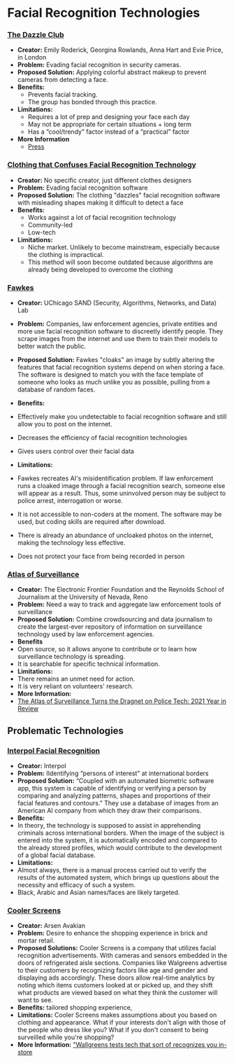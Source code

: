 # Facial Recognition Technologies


### [The Dazzle Club](https://www.instagram.com/thedazzleclub/?hl=en)
- **Creator:** Emily Roderick, Georgina Rowlands, Anna Hart and Evie Price, in London
- **Problem:** Evading facial recognition in security cameras.
- **Proposed Solution:** Applying colorful abstract makeup to prevent cameras from detecting a face.
- **Benefits:**
  - Prevents facial tracking.
  - The group has bonded through this practice.
- **Limitations:** 
  - Requires a lot of prep and designing your face each day
  - May not be appropriate for certain situations + long term
  - Has a “cool/trendy” factor instead of a “practical” factor
- **More Information** 
  - [Press](https://www.codastory.com/authoritarian-tech/london-facial-recognition-facepaint/) 

### [Clothing that Confuses Facial Recognition Technology](https://www.businessinsider.com/clothes-accessories-that-outsmart-facial-recognition-tech-2019-10#blas-masks-also-explore-the-potential-of-algorithm-driven-facial-recognition-to-enact-bias-and-produce-false-positives-13)
- **Creator:** No specific creator, just different clothes designers
- **Problem:** Evading facial recognition software
- **Proposed Solution:** The clothing "dazzles" facial recognition software with misleading shapes making it difficult to detect a face
- **Benefits:**
    -  Works against a lot of facial recognition technology
    -  Community-led
    -  Low-tech
- **Limitations:**
    - Niche market. Unlikely to become mainstream, especially because the clothing is impractical.
    - This method will soon become outdated because algorithms are already being developed to overcome the clothing  

### [Fawkes](http://sandlab.cs.uchicago.edu/fawkes/)
- **Creator:** UChicago SAND (Security, Algorithms, Networks, and Data) Lab
- **Problem:** Companies, law enforcement agencies, private entities and more use facial recognition software to discreetly identify people. They scrape images from the internet and use them to train their models to better watch the public.
- **Proposed Solution:** Fawkes "cloaks" an image by subtly altering the features that facial recognition systems depend on when storing a face. The software is designed to match you with the face template of someone who looks as much unlike you as possible, pulling from a database of random faces. 
- **Benefits:**
-  Effectively make you undetectable to facial recognition software and still allow you to post on the internet. 
-  Decreases the efficiency of facial recognition technologies
-  Gives users control over their facial data

- **Limitations:**
- Fawkes recreates AI's misidentification problem. If law enforcement runs a cloaked image through a facial recognition search, someone else will appear as a result. Thus, some uninvolved person may be subject to police arrest, interrogation or worse.
- It is not accessible to non-coders at the moment. The software may be used, but coding skills are required after download.
- There is already an abundance of uncloaked photos on the internet, making the technology less effective. 
- Does not protect your face from being recorded in person


### [Atlas of Surveillance](https://atlasofsurveillance.org)
- **Creator:** The Electronic Frontier Foundation and the Reynolds School of Journalism at the University of Nevada, Reno
- **Problem:** Need a way to track and aggregate law enforcement tools of surveillance
- **Proposed Solution:** Combine crowdsourcing and data journalism to create the largest-ever repository of information on surveillance technology used by law enforcement agencies.
- **Benefits**
-  Open source, so it allows anyone to contribute or to learn how surveillance technology is spreading.
-  It is searchable for specific technical information.
- **Limitations:**
- There remains an unmet need for action.
- It is very reliant on volunteers' research.
- **More Information:**
- [The Atlas of Surveillance Turns the Dragnet on Police Tech: 2021 Year in Review](https://www.eff.org/deeplinks/2021/12/atlas-surveillance-turns-dragnet-police-tech-2021-year-review)


## Problematic Technologies

### [Interpol Facial Recognition](https://www.interpol.int/en/How-we-work/Forensics/Facial-Recognition)
- **Creator:** Interpol
- **Problem:** IIdentifying “persons of interest” at international borders
- **Proposed Solution:** “Coupled with an automated biometric software app, this system is capable of identifying or verifying a person by comparing and analyzing patterns, shapes and proportions of their facial features and contours.” They use a database of images from an American AI company from which they draw their comparisons.
- **Benefits:** 
 - In theory, the technology is supposed to assist in apprehending criminals across international borders. When the image of the subject is entered into the system, it is automatically encoded and compared to the already stored profiles, which would contribute to the development of a global facial database.
- **Limitations:**
-  Almost always, there is a manual process carried out to verify the results of the automated system, which brings up questions about the necessity and efficacy of such a system.
-  Black, Arabic and Asian names/faces are likely targeted.


### [Cooler Screens](https://www.coolerscreens.com/)
- **Creator:** Arsen Avakian
- **Problem:** Desire to enhance the shopping experience in brick and mortar retail.
- **Proposed Solutions:** Cooler Screens is a company that utilizes facial recognition advertisements. With cameras and sensors embedded in the doors of refrigerated aisle sections. Companies like Walgreens advertise to their customers by recognizing factors like age and gender and displaying ads accordingly. These doors allow real-time analytics by noting which items customers looked at or picked up, and they shift what products are viewed based on what they think the customer will want to see.
- **Benefits:** tailored shopping experience, 
- **Limitations:** Cooler Screens makes assumptions about you based on clothing and appearance. What if your interests don't align with those of the people who dress like you? What if you don't consent to being surveilled while you're shopping?
- **More Information:** ["Wallgreens tests tech that sort of recognizes you in-store](https://retailwire.com/discussion/walgreens-tests-tech-that-sort-of-recognizes-you-in-store/)
